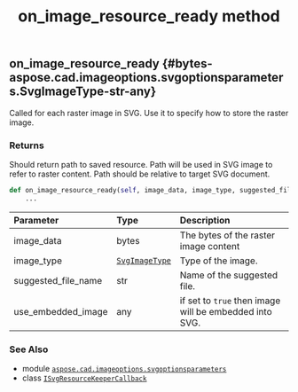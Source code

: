 ﻿---
title: on_image_resource_ready method
second_title: Aspose.CAD for Python via .NET API References
description: 
type: docs
weight: 30
url: /python-net/aspose.cad.imageoptions.svgoptionsparameters/isvgresourcekeepercallback/on_image_resource_ready/
is_root: false
---

## on_image_resource_ready {#bytes-aspose.cad.imageoptions.svgoptionsparameters.SvgImageType-str-any}

Called for each raster image in SVG. Use it to specify how to store the raster image.


### Returns 


Should return path to saved resource. Path will be used in SVG image to refer to raster content. Path should be relative to target SVG document.


```python
def on_image_resource_ready(self, image_data, image_type, suggested_file_name, use_embedded_image):
    ...
```


| Parameter | Type | Description |
| :- | :- | :- |
| image_data | bytes | The bytes of the raster image content |
| image_type | [`SvgImageType`](/cad/python-net/aspose.cad.imageoptions.svgoptionsparameters/svgimagetype) | Type of the image. |
| suggested_file_name | str | Name of the suggested file. |
| use_embedded_image | any | if set to `true` then image will be embedded into SVG. |



### See Also
* module [`aspose.cad.imageoptions.svgoptionsparameters`](../../)
* class [`ISvgResourceKeeperCallback`](/cad/python-net/aspose.cad.imageoptions.svgoptionsparameters/isvgresourcekeepercallback)

